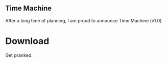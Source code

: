 ## Time Machine
After a long time of planning, I am proud to announce Time Machine (v1.0).

# Download
Get pranked.
